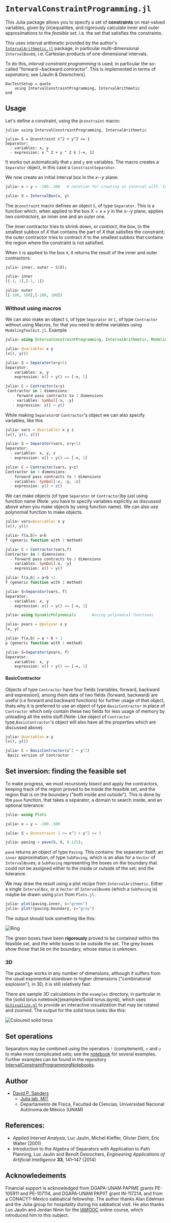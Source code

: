 # `IntervalConstraintProgramming.jl`

This Julia package allows you to specify a set of **constraints** on real-valued variables, given by (in)equalities, and
rigorously calculate inner and outer approximations to the *feasible set*,
i.e. the set that satisfies the constraints.

This uses interval arithmetic provided by the author's
[`IntervalArithmetic.jl`](https://github.com/dpsanders/IntervalArithmetic.jl) package,
in particular multi-dimensional `IntervalBox`es, i.e. Cartesian products of one-dimensional intervals.

To do this, *interval constraint programming* is used, in particular the
so-called "forward--backward contractor". This is implemented in terms of *separators*; see
[Jaulin & Desrochers].

```@meta
DocTestSetup = quote
    using IntervalConstraintProgramming, IntervalArithmetic
end
```

## Usage
Let's define a constraint, using the `@constraint` macro:
```jldoctest
julia> using IntervalConstraintProgramming, IntervalArithmetic

julia> S = @constraint x^2 + y^2 <= 1
Separator:
  - variables: x, y
  - expression: x ^ 2 + y ^ 2 ∈ [-∞, 1]
```
It works out automatically that `x` and `y` are variables.
The macro creates a `Separator` object, in this case a `ConstraintSeparator`.

We now create an initial interval box in the $x$--$y$ plane:
```julia
julia> x = y = -100..100   # notation for creating an interval with `IntervalArithmetic.jl`

julia> X = IntervalBox(x, y)
```

The `@constraint` macro defines an object `S`, of type `Separator`.
This is a function which,
when applied to the box $X = x \times y$
in the x--y plane, applies two *contractors*, an inner one and an outer one.

The inner contractor tries to shrink down, or *contract*, the box, to the smallest subbox
of $X$ that contains the part of $X$ that satisfies the constraint; the
outer contractor tries to contract $X$ to the smallest subbox that contains the
region where the constraint is not satisfied.

When `S` is applied to the box `X`, it returns the result of the inner and outer contractors:
```julia
julia> inner, outer = S(X);

julia> inner
([-1, 1],[-1, 1])

julia> outer
([-100, 100],[-100, 100])
```

### Without using macros

We can also make an object `S`, of type `Separator` or `C`, of type `Contractor` without using Macros, for that you need to define variables using `ModelingToolkit.jl`.
Example  

```julia
julia> using IntervalConstraintProgramming, IntervalArithmetic, ModelingToolkit

julia> @variables x y
(x(), y())

julia> S = Separator(x+y<1)
Separator:
  - variables: x, y
  - expression: x() + y() == [-∞, 1]

julia> C = Contractor(x+y)
 Contractor in 2 dimensions:
   - forward pass contracts to 1 dimensions
   - variables: Symbol[:x, :y]
   - expression: x() + y()
```

While making `Separator`or `Contractor`'s object we can also specify variables, like this

```julia
julia> vars = @variables x y z
(x(), y(), z())

julia> S = Separator(vars, x+y<1)
Separator:
  - variables: x, y, z
  - expression: x() + y() == [-∞, 1]

julia> C = Contractor(vars, y+z)
Contractor in 3 dimensions:
  - forward pass contracts to 1 dimensions
  - variables: Symbol[:x, :y, :z]
  - expression: y() + z()
```
We can make objects (of type `Separator` or `Contractor`)by just using function name (Note: you have to specify variables explicitly as discussed above when you make objects by using function name). We can also use polynomial function to make objects.

```julia
julia> vars=@variables x y
(x(), y())

julia> f(a,b)= a+b
f (generic function with 1 method)

julia> C = Contractor(vars,f)
Contractor in 2 dimensions:
  - forward pass contracts to 1 dimensions
  - variables: Symbol[:x, :y]
  - expression: x() + y()

julia> f(a,b) = a+b <1
f (generic function with 1 method)

julia> S=Separator(vars, f)
Separator:
  - variables: x, y
  - expression: x() + y() == [-∞, 1]  

julia> using DynamicPolynomials       #using polynomial functions

julia> pvars = @polyvar x y
(x, y)

julia> f(a,b) = a + b < 1
p (generic function with 1 method)

julia> S=Separator(pvars, f)
Separator:
  - variables: x, y
  - expression: x() + y() == [-∞, 1]
```
#### BasicContractor
Objects of type `Contractor` have four fields (variables, forward, backward and expression), among them data of two fields (forward, backward) are useful (i.e forward and backward functions) for further usage of that object, thats why it is preferred to use an object of type `BasicContractor` in place of `Contractor` which only contain these two fields for less usage of memory by unloading all the extra stuff.(Note: Like object of `Contractor` type,`BasicContractor`'s object will also have all the properties which are discussed above).

```julia
julia> @variables x y
(x(), y())

julia> C = BasicContractor(x^2 + y^2)
 Basic version of Contractor
```



## Set inversion: finding the feasible set

To make progress, we must recursively bisect and apply the contractors, keeping
track of the region proved to be inside the feasible set, and the region that is
on the boundary ("both inside and outside"). This is done by the `pave` function,
that takes a separator, a domain to search inside, and an optional tolerance:

```julia
julia> using Plots

julia> x = y = -100..100

julia> S = @constraint 1 <= x^2 + y^2 <= 3

julia> paving = pave(S, X, 0.125);
```

`pave` returns an object of type `Paving`. This contains: the separator itself;
an `inner` approximation, of type `SubPaving`, which is an alias for a `Vector` of `IntervalBox`es;
a `SubPaving` representing the boxes on the boundary that could not be assigned either to the inside or outside of the set;
and the tolerance.

We may draw the result using a plot recipe from `IntervalArithmetic`. Either a
single `IntervalBox`, or a `Vector` of `IntervalBox`es (which a `SubPaving` is)
maybe be drawn using `plot` from `Plots.jl`:
```julia
julia> plot(paving.inner, c="green")
julia> plot!(paving.boundary, c="gray")
```

The output should look something like this:

![Ring](ring.png)


The green boxes have been **rigorously** proved to be contained within the feasible set,
and the white boxes to be outside the set. The grey boxes show those that lie on the boundary, whose status is unknown.

### 3D

The package works in any number of dimensions, although it suffers from the usual exponential slowdown in higher dimensions ("combinatorial explosion"); in 3D, it is still relatively fast.

There are sample 3D calculations in the `examples` directory, in particular in the [solid torus notebook](examples/Solid torus.ipynb), which uses [`GLVisualize.gl`](https://github.com/JuliaGL/GLVisualize.jl) to provide an interactive visualization that may be rotated and zoomed. The output for the solid torus looks like this:

![Coloured solid torus](solid_torus.png)


## Set operations
Separators may be combined using the operators `!` (complement), `∩` and `∪` to make
more complicated sets; see the [notebook](https://github.com/JuliaIntervals/IntervalConstraintProgrammingNotebooks/blob/master/Basic%20examples%20of%20separators.ipynb) for several examples. Further examples can be found in the repository [IntervalConstraintProgrammingNotebooks](https://github.com/JuliaIntervals/IntervalConstraintProgrammingNotebooks).

## Author

- [David P. Sanders](http://sistemas.fciencias.unam.mx/~dsanders)
    - [Julia lab, MIT](http://julia.mit.edu/)
    - Departamento de Física, Facultad de Ciencias, Universidad Nacional Autónoma de México (UNAM)


## References:
- *Applied Interval Analysis*, Luc Jaulin, Michel Kieffer, Olivier Didrit, Eric Walter (2001)
- Introduction to the Algebra of Separators with Application to Path Planning, Luc Jaulin and Benoît Desrochers, *Engineering Applications of Artificial Intelligence* **33**, 141–147 (2014)

## Acknowledements
Financial support is acknowledged from DGAPA-UNAM PAPIME grants PE-105911 and PE-107114, and DGAPA-UNAM PAPIIT grant IN-117214, and from a CONACYT-Mexico sabbatical fellowship. The author thanks Alan Edelman and the Julia group for hospitality during his sabbatical visit. He also thanks Luc Jaulin and Jordan Ninin for the [IAMOOC](http://iamooc.ensta-bretagne.fr/) online course, which introduced him to this subject.
